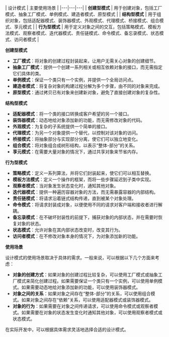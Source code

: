 | 设计模式 | 主要使用场景 |
|---|---|---|
| **创建型模式** | 用于创建对象，包括工厂模式、抽象工厂模式、单例模式、建造者模式、原型模式 |
| **结构型模式** | 用于组织对象，包括适配器模式、装饰器模式、外观模式、代理模式、桥接模式、组合模式、享元模式 |
| **行为型模式** | 用于定义对象之间的交互，包括策略模式、模板方法模式、观察者模式、迭代器模式、责任链模式、命令模式、备忘录模式、状态模式、访问者模式 |

**创建型模式**

* **工厂模式**：将对象的创建过程封装起来，让用户无需关心对象的创建细节。
* **抽象工厂模式**：提供一个创建一系列相关或相互依赖对象的接口，而无需指定它们具体的类。
* **单例模式**：保证一个类只有一个实例，并提供一个全局访问点。
* **建造者模式**：将复杂对象的构建过程分解为多个步骤，由不同的对象来完成。
* **原型模式**：通过拷贝已有对象来创建新对象，避免了直接创建对象的复杂性。

**结构型模式**

* **适配器模式**：将一个类的接口转换成客户希望的另一个接口。
* **装饰器模式**：动态地给对象添加新的功能，而无需修改对象的代码。
* **外观模式**：为复杂的子系统提供一个简单的接口。
* **代理模式**：为另一个对象提供一个替代，以控制对该对象的访问。
* **桥接模式**：将抽象部分与实现部分分离，使它们可以独立地变化。
* **组合模式**：将对象组合成树形结构，以表示“整体-部分”的关系。
* **享元模式**：在需要大量对象的情况下，通过共享对象来节省内存。

**行为型模式**

* **策略模式**：定义一系列算法，并将它们封装起来，使它们可以相互替换。
* **模板方法模式**：定义一个操作的框架，而将一些步骤延迟到子类中实现。
* **观察者模式**：当对象发生状态变化时，通知其他对象。
* **迭代器模式**：提供一种遍历容器对象的方法，而无需暴露容器的内部结构。
* **责任链模式**：将请求沿着链式结构传递，直到被某个对象处理。
* **命令模式**：将请求封装成对象，以便使用不同的请求对客户端和接收者进行解耦。
* **备忘录模式**：在不破坏封装性的前提下，捕获对象的内部状态，并在需要时恢复对象的状态。
* **状态模式**：允许对象在其内部状态改变时，改变其行为。
* **访问者模式**：在不修改对象本身的情况下，为对象添加新的功能。

**使用场景**

设计模式的使用场景取决于具体的需求。一般来说，可以根据以下几个方面来考虑：

* **对象的创建方式**：如果对象的创建过程比较复杂，可以使用工厂模式或抽象工厂模式来简化创建过程。如果需要保证一个类只有一个实例，可以使用单例模式。如果需要动态地给对象添加新的功能，可以使用装饰器模式。
* **对象之间的关系**：如果对象之间存在“整体-部分”的关系，可以使用组合模式。如果对象之间存在“依赖”关系，可以使用适配器模式或装饰器模式。
* **对象的行为**：如果需要在对象之间传递请求，可以使用命令模式或观察者模式。如果需要在对象的状态发生变化时通知其他对象，可以使用观察者模式或状态模式。

在实际开发中，可以根据具体需求灵活地选择合适的设计模式。